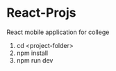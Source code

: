 # React-Projs
React mobile application for college

1. cd \<project-folder\><br/>
2. npm install<br/>
3. npm run dev<br/>
